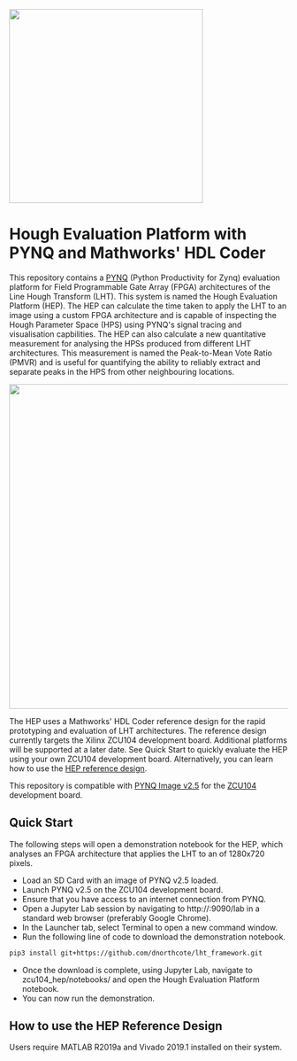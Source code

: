 <img src="https://www.strath.ac.uk/media/1newwebsite/webteam/logos/xUoS_Logo_Horizontal.png.pagespeed.ic.M6gv_BmDx1.png" width="350">

# Hough Evaluation Platform with PYNQ and Mathworks' HDL Coder
This repository contains a [PYNQ](http://www.pynq.io/) (Python Productivity for Zynq) evaluation platform for Field Programmable Gate Array (FPGA) architectures of the Line Hough Transform (LHT). This system is named the Hough Evaluation Platform (HEP). The HEP can calculate the time taken to apply the LHT to an image using a custom FPGA architecture and is capable of inspecting the Hough Parameter Space (HPS) using PYNQ's signal tracing and visualisation capbilities. The HEP can also calculate a new quantitative measurement for analysing the HPSs produced from different LHT architectures. This measurement is named the Peak-to-Mean Vote Ratio (PMVR) and is useful for quantifying the ability to reliably extract and separate peaks in the HPS from other neighbouring locations.

<p align="center">
  <img src="../../blob/master/img/github_hps_gif.gif" width="610" height="586" />
<p/>

The HEP uses a Mathworks' HDL Coder reference design for the rapid prototyping and evaluation of LHT architectures. The reference design currently targets the Xilinx ZCU104 development board. Additional platforms will be supported at a later date. See Quick Start to quickly evaluate the HEP using your own ZCU104 development board. Alternatively, you can learn how to use the [HEP reference design](#how-to-use-the-hep-reference-design).

This repository is compatible with [PYNQ Image v2.5](https://github.com/Xilinx/PYNQ/releases) for the [ZCU104](https://www.xilinx.com/products/boards-and-kits/zcu104.html) development board.

## Quick Start
The following steps will open a demonstration notebook for the HEP, which analyses an FPGA architecture that applies the LHT to an of 1280x720 pixels.
* Load an SD Card with an image of PYNQ v2.5 loaded.
* Launch PYNQ v2.5 on the ZCU104 development board.
* Ensure that you have access to an internet connection from PYNQ.
* Open a Jupyter Lab session by navigating to http://<pynq-ip-address>:9090/lab in a standard web browser (preferably Google Chrome).
* In the Launcher tab, select Terminal to open a new command window.
* Run the following line of code to download the demonstration notebook.
```sh
pip3 install git+https://github.com/dnorthcote/lht_framework.git
```
* Once the download is complete, using Jupyter Lab, navigate to zcu104_hep/notebooks/ and open the Hough Evaluation Platform notebook.
* You can now run the demonstration.

## How to use the HEP Reference Design
Users require MATLAB R2019a and Vivado 2019.1 installed on their system.
